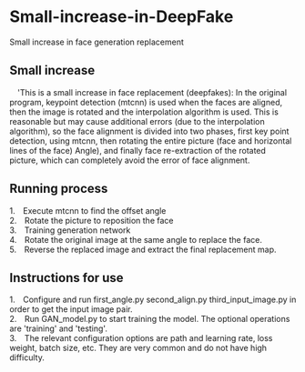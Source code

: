 # Small-increase-in-DeepFake
Small increase in face generation replacement
## Small increase
&#8195;'This is a small increase in face replacement (deepfakes): In the original program, keypoint detection (mtcnn) is used when the faces are aligned, then the image is rotated and the interpolation algorithm is used. This is reasonable but may cause additional errors (due to the interpolation algorithm), so the face alignment is divided into two phases, first key point detection, using mtcnn, then rotating the entire picture (face and horizontal lines of the face) Angle), and finally face re-extraction of the rotated picture, which can completely avoid the error of face alignment.<br>
## Running process
1.&#8195;Execute mtcnn to find the offset angle<br>2.&#8195;Rotate the picture to reposition the face<br>3.&#8195;Training generation network<br>4.&#8195;Rotate the original image at the same angle to replace the face.<br>5.&#8195;Reverse the replaced image and extract the final replacement map.<br>
## Instructions for use
1.&#8195;Configure and run first_angle.py second_align.py third_input_image.py in order to get the input image pair.<br>2.&#8195;Run GAN_model.py to start training the model. The optional operations are 'training' and 'testing'.<br>3.&#8195;The relevant configuration options are path and learning rate, loss weight, batch size, etc. They are very common and do not have high difficulty.<br>
